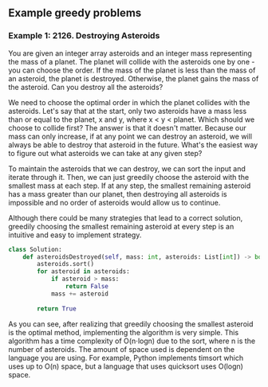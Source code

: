 ## Example greedy problems

<h3>Example 1: 2126. Destroying Asteroids</h3>
You are given an integer array asteroids and an integer mass representing the mass of a planet. 
The planet will collide with the asteroids one by one - you can choose the order. If the mass of the planet is less 
than the mass of an asteroid, the planet is destroyed. Otherwise, the planet gains the mass of the asteroid. 
Can you destroy all the asteroids?

We need to choose the optimal order in which the planet collides with the asteroids. Let's say that at the start, 
only two asteroids have a mass less than or equal to the planet, x and y, where x < y < planet. 
Which should we choose to collide first? The answer is that it doesn't matter. Because our mass can only increase, 
if at any point we can destroy an asteroid, we will always be able to destroy that asteroid in the future. 
What's the easiest way to figure out what asteroids we can take at any given step?

To maintain the asteroids that we can destroy, we can sort the input and iterate through it. Then, 
we can just greedily choose the asteroid with the smallest mass at each step. If at any step, 
the smallest remaining asteroid has a mass greater than our planet, then destroying all asteroids is impossible 
and no order of asteroids would allow us to continue.

Although there could be many strategies that lead to a correct solution, 
greedily choosing the smallest remaining asteroid at every step is an intuitive and easy to implement strategy.

```python
class Solution:
    def asteroidsDestroyed(self, mass: int, asteroids: List[int]) -> bool:
        asteroids.sort()
        for asteroid in asteroids:
            if asteroid > mass:
                return False
            mass += asteroid
        
        return True
```

As you can see, after realizing that greedily choosing the smallest asteroid is the optimal method, 
implementing the algorithm is very simple. This algorithm has a time complexity of O(n⋅logn) due to the sort, 
where n is the number of asteroids. The amount of space used is dependent on the language you are using. For example, 
Python implements timsort which uses up to O(n) space, but a language that uses quicksort uses O(logn) space.
